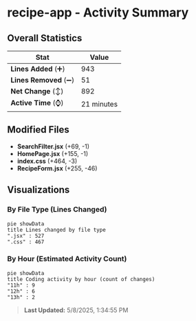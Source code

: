 # recipe-app - Activity Summary 

## Overall Statistics

| Stat                   | Value                                                             |
| ---------------------- | ----------------------------------------------------------------- |
| **Lines Added** (➕)   | 943                                          |
| **Lines Removed** (➖) | 51                                        |
| **Net Change** (↕)    | 892                |
| **Active Time** (⌚)   | 21 minutes |


## Modified Files
- **SearchFilter.jsx** (+69, -1)
- **HomePage.jsx** (+155, -1)
- **index.css** (+464, -3)
- **RecipeForm.jsx** (+255, -46)

## Visualizations

### By File Type (Lines Changed)

```mermaid
pie showData
title Lines changed by file type
".jsx" : 527
".css" : 467
```

### By Hour (Estimated Activity Count)

```mermaid
pie showData
title Coding activity by hour (count of changes)
"11h" : 9
"12h" : 6
"13h" : 2
```


> **Last Updated:** 5/8/2025, 1:34:55 PM